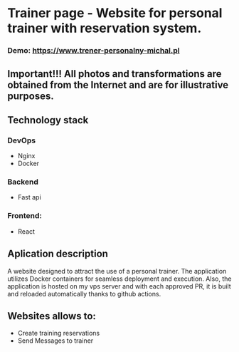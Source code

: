 # Trainer page - Website for personal trainer with reservation system. 

### Demo: https://www.trener-personalny-michal.pl

## Important!!! All photos and transformations are obtained from the Internet and are for illustrative purposes.

## Technology stack

### DevOps
- Nginx
- Docker
### Backend 
- Fast api
### Frontend:
- React

## Aplication description

A website designed to attract the use of a personal trainer. The application utilizes Docker containers for seamless deployment and execution. Also, the application is hosted on my vps server and with each approved PR, it is built and reloaded automatically thanks to github actions.

## Websites allows to:
- Create training reservations
- Send Messages to trainer
